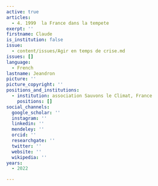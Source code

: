 ```yaml
---
active: true
articles:
  - 4. 1999  la France dans la tempete
exerpt: ''
firstname: Claude
is_institution: false
issue:
  - content/issues/Agir en temps de crise.md
issues: []
language:
  - French
lastname: Jeandron
picture: ''
picture_copyright: ''
positions_and_institutions:
  - institution: association Sauvons le Climat, France
    positions: []
social_channels:
  google_scholar: ''
  instagram: ''
  linkedin: ''
  mendeley: ''
  orcid: ''
  researchgate: ''
  twitter: ''
  website: ''
  wikipedia: ''
years:
  - 2022

---
```

